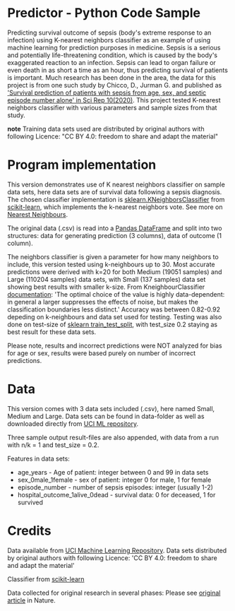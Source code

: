 # Predictor - Python Code Sample

Predicting survival outcome of sepsis (body's extreme response to an infection) using K-nearest neighbors classifier as an example of using machine learning for prediction purposes in medicine. Sepsis is a serious and potentially life-threatening condition, which is caused by the body's exaggerated reaction to an infection. Sepsis can lead to organ failure or even death in as short a time as an hour, thus predicting survival of patients is important. Much research has been done in the area, the data for this project is from one such study by Chicco, D., Jurman G. and published as ['Survival prediction of patients with sepsis from age, sex, and septic episode number alone' in Sci Rep 10(2020)](https://doi.org/10.1038/s41598-020-73558-3). This project tested K-nearest neighbors classifier with various parameters and sample sizes from that study. 

**note**
Training data sets used are distributed by original authors with following Licence: "CC BY 4.0: freedom to share and adapt the material"

# Program implementation
This version demonstrates use of K nearest neighbors classifier on sample data sets, here data sets are of survival data following a sepsis diagnosis. The chosen classifier implementation is [sklearn.KNeighborsClassifier](https://scikit-learn.org/stable/modules/generated/sklearn.neighbors.KNeighborsClassifier.html) from [scikit-learn](https://scikit-learn.org/stable/), which implements the k-nearest neighbors vote. See more on [Nearest Neighbours](https://scikit-learn.org/stable/modules/neighbors.html#classification).

The original data (.csv) is read into a [Pandas DataFrame](https://pandas.pydata.org/docs/reference/api/pandas.DataFrame.html) and split into two structures: data for generating prediction (3 columns), data of outcome (1 column).

The neighbors classifier is given a parameter for how many neighbors to include, this version tested using k-neighbours up to 30. Most accurate predictions were derived with k=20 for both Medium (19051 samples) and Large (110204 samples) data sets, with Small (137 samples) data set showing best results with smaller k-size. From KneighbourClassifier [documentation](https://scikit-learn.org/stable/modules/neighbors.html#nearest-neighbors-classification): 'The optimal choice of the value is highly data-dependent: in general a larger suppresses the effects of noise, but makes the classification boundaries less distinct.' Accuracy was between 0.82-0.92 depeding on k-neighbours and data set used for testing. Testing was also done on test-size of [sklearn train_test_split](https://www.sharpsightlabs.com/blog/scikit-train_test_split/), with test_size 0.2 staying as best result for these data sets.


Please note, results and incorrect predictions were NOT analyzed for bias for age or sex, results were based purely on number of incorrect predictions.

# Data
This version comes with 3 data sets included (.csv), here named Small, Medium and Large. Data sets can be found in data-folder as well as downloaded directly from [UCI ML repository](https://archive.ics.uci.edu/ml/datasets/Sepsis+survival+minimal+clinical+records#). 

Three sample output result-files are also appended, with data from a run with n/k = 1 and test_size = 0.2. 

Features in data sets: 
- age_years - Age of patient: integer between 0 and 99 in data sets
- sex_0male_1female - sex of patient: integer 0 for male, 1 for female 
- episode_number - number of sepsis episodes: integer (usually 1-2)
- hospital_outcome_1alive_0dead - survival data: 0 for deceased, 1 for survived

# Credits

Data available from [UCI Machine Learning Repository](https://archive.ics.uci.edu/ml/datasets/Sepsis+survival+minimal+clinical+records#). Data sets distributed by original authors with following Licence: 'CC BY 4.0: freedom to share and adapt the material'

Classifier from [scikit-learn](https://scikit-learn.org/stable/index.html)

Data collected for original research in several phases: Please see [original article](https://www.nature.com/articles/s41598-020-73558-3) in Nature.
